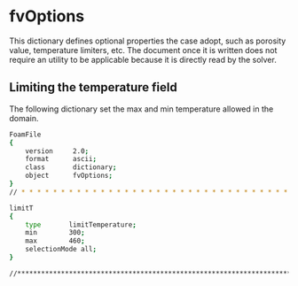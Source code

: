 # fvOptions

This dictionary defines optional properties the case adopt, such as
porosity value, temperature limiters, etc.
The document once it is written does not require an utility to be applicable
because it is directly read by the solver.

## Limiting the temperature field

The following dictionary set the max and min temperature allowed in the domain.

```sh
FoamFile
{
    version     2.0;
    format      ascii;
    class       dictionary;
    object      fvOptions;
}
// * * * * * * * * * * * * * * * * * * * * * * * * * * * * * * * * * * * * * //

limitT
{
    type       limitTemperature;
    min        300;
    max        460;
    selectionMode all;
}

//************************************************************************** //
```